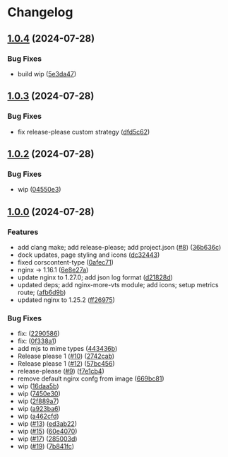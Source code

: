 # Changelog

## [1.0.4](https://github.com/oleksii-honchar/nginx-more/compare/v1.0.3...v1.0.4) (2024-07-28)


### Bug Fixes

* build wip ([5e3da47](https://github.com/oleksii-honchar/nginx-more/commit/5e3da47c04838cc11afe210d1b140c8c6a5f8c46))

## [1.0.3](https://github.com/oleksii-honchar/nginx-more/compare/v1.0.2...v1.0.3) (2024-07-28)


### Bug Fixes

* fix release-please custom strategy ([dfd5c62](https://github.com/oleksii-honchar/nginx-more/commit/dfd5c6280841755c57cbac96328e9b65f321180d))


## [1.0.2](https://github.com/oleksii-honchar/nginx-more/compare/v1.0.1...v1.0.2) (2024-07-28)


### Bug Fixes

* wip ([04550e3](https://github.com/oleksii-honchar/nginx-more/commit/04550e33bc6c16598dc8fa0e0404a5312cff5e08))

## [1.0.0](https://github.com/oleksii-honchar/nginx-more/compare/v1.27.0-1.0.0...v1.28.0-1.0.0) (2024-07-28)


### Features

* add clang make; add release-please; add project.json ([#8](https://github.com/oleksii-honchar/nginx-more/issues/8)) ([36b636c](https://github.com/oleksii-honchar/nginx-more/commit/36b636c6123631c00cb2320e7ac6663824a3bb0e))
* dock updates, page styling and icons ([dc32443](https://github.com/oleksii-honchar/nginx-more/commit/dc3244300ae435faa3c55ebdc73d45be3a000c62))
* fixed corscontent-type ([0afec71](https://github.com/oleksii-honchar/nginx-more/commit/0afec718938963fb292a633de08e1b7bd4400890))
* nginx -&gt; 1.16.1 ([6e8e27a](https://github.com/oleksii-honchar/nginx-more/commit/6e8e27a10b7a51741edefddb5f44d25a8ea6b83a))
* update nginx to 1.27.0; add json log format ([d21828d](https://github.com/oleksii-honchar/nginx-more/commit/d21828daa38ec4c9800344f16b097013fecd907a))
* updated deps; add nginx-more-vts module; add icons; setup metrics route; ([afb6d9b](https://github.com/oleksii-honchar/nginx-more/commit/afb6d9b72f3d84abc6d698430a12305db58c02a2))
* updated nginx to 1.25.2 ([ff26975](https://github.com/oleksii-honchar/nginx-more/commit/ff26975f70debbf65c2df4c68492daad20f057cd))


### Bug Fixes

* fix:  ([2290586](https://github.com/oleksii-honchar/nginx-more/commit/22905860267a1fb5e94819317bda8090ec63749c))
* fix:  ([0f338a1](https://github.com/oleksii-honchar/nginx-more/commit/0f338a17e7b111fab6b2693c1dd23a7a2206cd1e))
* add mjs to mime types ([443436b](https://github.com/oleksii-honchar/nginx-more/commit/443436b7390655a0494586dcd8bfac6bdc4184e2))
* Release please 1 ([#10](https://github.com/oleksii-honchar/nginx-more/issues/10)) ([2742cab](https://github.com/oleksii-honchar/nginx-more/commit/2742cab4cb4d5b171eba75f335b8fd73671adbc7))
* Release please 1 ([#12](https://github.com/oleksii-honchar/nginx-more/issues/12)) ([57bc456](https://github.com/oleksii-honchar/nginx-more/commit/57bc456f55b8ff94f50d90f97a9c8fd04e1caeed))
* release-please ([#9](https://github.com/oleksii-honchar/nginx-more/issues/9)) ([f7e1cb4](https://github.com/oleksii-honchar/nginx-more/commit/f7e1cb4b7aa6ee97deb2b79c0b458808fc4c9a49))
* remove default nginx confg from image ([669bc81](https://github.com/oleksii-honchar/nginx-more/commit/669bc81f82b872e592d6204d9c5e0b2be74497e2))
* wip ([16daa5b](https://github.com/oleksii-honchar/nginx-more/commit/16daa5b19a1f69b1e9b6c217bd2932670c3d39bd))
* wip ([7450e30](https://github.com/oleksii-honchar/nginx-more/commit/7450e30f7e2f5f0b3965e4c81b39395953d5a1f0))
* wip ([2f889a7](https://github.com/oleksii-honchar/nginx-more/commit/2f889a7f1f7ffab370f6b93de74f2a2bfb1bfe52))
* wip ([a923ba6](https://github.com/oleksii-honchar/nginx-more/commit/a923ba610f88bc9bc401721cfc5a249eddf20b9d))
* wip ([a462cfd](https://github.com/oleksii-honchar/nginx-more/commit/a462cfd26ce725c8344f3d30b795a1ce22facebf))
* wip ([#13](https://github.com/oleksii-honchar/nginx-more/issues/13)) ([ed3ab22](https://github.com/oleksii-honchar/nginx-more/commit/ed3ab22a97da5b60750bf8326964db13b9051510))
* wip ([#15](https://github.com/oleksii-honchar/nginx-more/issues/15)) ([60e4070](https://github.com/oleksii-honchar/nginx-more/commit/60e4070b55734a3a645a2e89a19ccbfc5ec21924))
* wip ([#17](https://github.com/oleksii-honchar/nginx-more/issues/17)) ([285003d](https://github.com/oleksii-honchar/nginx-more/commit/285003d7e62e9a9f529e43f57e67178138a83eb3))
* wip ([#19](https://github.com/oleksii-honchar/nginx-more/issues/19)) ([7b841fc](https://github.com/oleksii-honchar/nginx-more/commit/7b841fc3cafe6f8f9954312df59d51843d771d4b))
